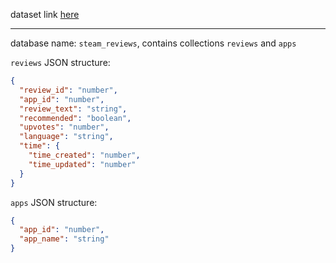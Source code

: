 dataset link [here](https://www.kaggle.com/datasets/najzeko/steam-reviews-2021)

---

database name: `steam_reviews`, contains collections `reviews` and `apps`

`reviews` JSON structure:

```json
{
  "review_id": "number",
  "app_id": "number",
  "review_text": "string",
  "recommended": "boolean",
  "upvotes": "number",
  "language": "string",
  "time": {
    "time_created": "number",
    "time_updated": "number"
  }
}
```

`apps` JSON structure:

```json
{
  "app_id": "number",
  "app_name": "string"
}
```

